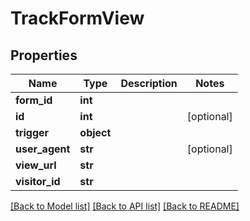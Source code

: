 # TrackFormView

## Properties
Name | Type | Description | Notes
------------ | ------------- | ------------- | -------------
**form_id** | **int** |  | 
**id** | **int** |  | [optional] 
**trigger** | **object** |  | 
**user_agent** | **str** |  | [optional] 
**view_url** | **str** |  | 
**visitor_id** | **str** |  | 

[[Back to Model list]](../README.md#documentation-for-models) [[Back to API list]](../README.md#documentation-for-api-endpoints) [[Back to README]](../README.md)


